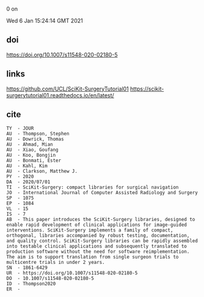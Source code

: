 0 on 

Wed  6 Jan 15:24:14 GMT 2021

## doi
https://doi.org/10.1007/s11548-020-02180-5

## links 
https://github.com/UCL/SciKit-SurgeryTutorial01
https://scikit-surgerytutorial01.readthedocs.io/en/latest/




## cite 

```
TY  - JOUR
AU  - Thompson, Stephen
AU  - Dowrick, Thomas
AU  - Ahmad, Mian
AU  - Xiao, Goufang
AU  - Koo, Bongjin
AU  - Bonmati, Ester
AU  - Kahl, Kim
AU  - Clarkson, Matthew J.
PY  - 2020
DA  - 2020/07/01
TI  - SciKit-Surgery: compact libraries for surgical navigation
JO  - International Journal of Computer Assisted Radiology and Surgery
SP  - 1075
EP  - 1084
VL  - 15
IS  - 7
AB  - This paper introduces the SciKit-Surgery libraries, designed to enable rapid development of clinical applications for image-guided interventions. SciKit-Surgery implements a family of compact, orthogonal, libraries accompanied by robust testing, documentation, and quality control. SciKit-Surgery libraries can be rapidly assembled into testable clinical applications and subsequently translated to production software without the need for software reimplementation. The aim is to support translation from single surgeon trials to multicentre trials in under 2 years.
SN  - 1861-6429
UR  - https://doi.org/10.1007/s11548-020-02180-5
DO  - 10.1007/s11548-020-02180-5
ID  - Thompson2020
ER  - 
```
